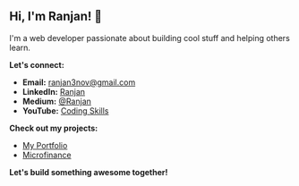 ## Hi, I'm Ranjan! 👋

I'm a web developer passionate about building cool stuff and helping others learn.

**Let's connect:**

* **Email:** ranjan3nov@gmail.com
* **LinkedIn:** [Ranjan](https://linkedin.com/in/ranjan3nov)
* **Medium:** [@Ranjan](https://medium.com/@ranjan3nov)
* **YouTube:** [Coding Skills](https://www.youtube.com/@codingskils)  

**Check out my projects:**

* [My Portfolio](https://ranjan3nov.in/login)
* [Microfinance](http://demo.microbyz.com/)

**Let's build something awesome together!**
